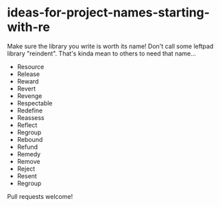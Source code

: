 # ideas-for-project-names-starting-with-re

Make sure the library you write is worth its name! Don't call some leftpad library "reindent". That's kinda mean to others to need that name...

- Resource
- Release
- Reward
- Revert
- Revenge
- Respectable
- Redefine
- Reassess
- Reflect
- Regroup
- Rebound
- Refund
- Remedy
- Remove
- Reject
- Resent
- Regroup

Pull requests welcome!


